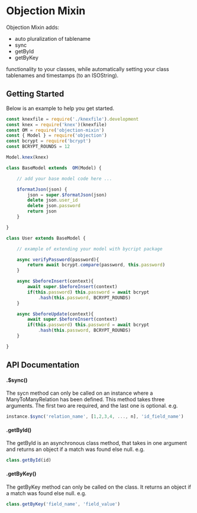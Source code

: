 # Objection Mixin
Objection Mixin adds: 
- auto pluralization of tablename
- sync 
- getById
- getByKey 

functionality to your classes, while automatically setting your class tablenames and timestamps (to an ISOString).

## Getting Started
Below is an example to help you get started.

```js
const knexfile = require('./knexfile').development
const knex = require('knex')(knexfile)
const OM = require('objection-mixin')
const { Model } = require('objection')
const bcrypt = require('bcrypt')
const BCRYPT_ROUNDS = 12

Model.knex(knex)

class BaseModel extends  OM(Model) {

    // add your base model code here ...

    $formatJson(json) {
        json = super.$formatJson(json)
        delete json.user_id
        delete json.password
        return json
    }

}

class User extends BaseModel {

    // example of extending your model with bycript package

    async verifyPassword(password){
        return await bcrypt.compare(password, this.password)    
    }

    async $beforeInsert(context){
        await super.$beforeInsert(context)
        if(this.password) this.password = await bcrypt
            .hash(this.password, BCRYPT_ROUNDS)
    }

    async $beforeUpdate(context){
        await super.$beforeInsert(context)
        if(this.password) this.password = await bcrypt
            .hash(this.password, BCRYPT_ROUNDS)
    }

}
```

## API Documentation

#### .$sync()
The sycn method can only be called on an instance where a ManyToManyRelation has been defined.
This method takes three arguments. The first two are required, and the last one is optional.
e.g.
```js
instance.$sync('relation_name', [1,2,3,4, ..., n], 'id_field_name')
```

#### .getById()
The getById is an asynchronous class method, that takes in one argument and returns an object if a match was found else null. 
e.g.
```js
class.getById(id)
```

#### .getByKey()
The getByKey method can only be called on the class. It returns an object if a match was found else null. 
e.g.

```js
class.getByKey('field_name', 'field_value')
```